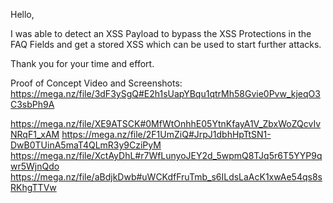Hello,

I was able to detect an XSS Payload to bypass the XSS Protections in the FAQ Fields and get a stored XSS which can be used to start further attacks.

Thank you for your time and effort.


Proof of Concept Video and Screenshots: https://mega.nz/file/3dF3ySgQ#E2h1sUapYBqu1qtrMh58Gvie0Pvw_kjeqO3C3sbPh9A

https://mega.nz/file/XE9ATSCK#0MfWtOnhhE05YtnKfayA1V_ZbxWoZQcvIvNRqF1_xAM
https://mega.nz/file/2F1UmZiQ#JrpJ1dbhHpTtSN1-DwB0TUinA5maT4QLmR3y9CziPyM
https://mega.nz/file/XctAyDhL#r7WfLunyoJEY2d_5wpmQ8TJq5r6T5YYP9qwr5WjnQdo
https://mega.nz/file/aBdjkDwb#uWCKdfFruTmb_s6ILdsLaAcK1xwAe54qs8sRKhgTTVw
